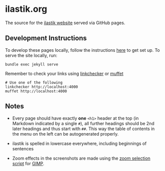 # ilastik.org

The source for the [ilastik website](https://ilastik.org) served via GitHub pages.

## Development Instructions

To develop these pages locally, follow the instructions [here](https://help.github.com/articles/setting-up-your-github-pages-site-locally-with-jekyll/) to get set up.
To serve the site locally, run:

    bundle exec jekyll serve

Remember to check your links using [linkchecker](https://wummel.github.io/linkchecker/) or [muffet](https://github.com/raviqqe/muffet)

    # Use one of the following
    linkchecker http://localhost:4000
    muffet http://localhost:4000

## Notes

* Every page should have exactly **one** `<h1>` header at the top (in Markdown indicated by a single `#`), 
 all further headings should be 2nd later headings and thus start with `##`. 
 This way the table of contents in the menu on the left can be autogenerated properly. 

* ilastik is spelled in lowercase everywhere, including beginnings of sentences

* Zoom effects in the screenshots are made using the [zoom selection script](http://gimpchat.com/viewtopic.php?f=9&t=3374) for [GIMP](http://www.gimp.org).
